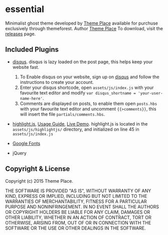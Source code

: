 # essential

Minimalist ghost theme developed by [Theme Place](http://theme.place) available for purchuse exclusively through themeforest.
  Author [Theme Place](http://theme.place)
  To download, visit the [releases](https://github.com/TryGhost/Casper/releases) page.


## Included Plugins
- [disqus](http://disqus.com).
  disqus is lazy loaded on the post page, this helps keep your website fast.
  1. To Enable disqus on your website, sign up on [disqus](http://disqus.com) and follow the instructions to create your account.
  2. Enter your disqus shortcode, open `assets/js/index.js` with your favourite text editor and modify `var disqus_shortname = 'your-user-name-here'`.
  3. Comments are displayed on posts, to enable them open `posts.hbs` with your favourite text editor and uncomment `{{>comments}}`, this will insert the file `partials/comments.hbs`.


- [highlight.js](https://highlightjs.org), [Usage Guide](https://highlightjs.org/usage/), [Live Demo](https://highlightjs.org/static/demo/).
  highlight.js is located in the `assets/js/highlightjs/` directory, and initialized on line 45 in `assets/js/index.js`

- [Google Fonts](http://www.google.com/webfonts)

- jQuery


## Copyright & License

Copyright (c) 2015 Theme Place.

THE SOFTWARE IS PROVIDED "AS IS", WITHOUT WARRANTY OF ANY KIND, EXPRESS OR IMPLIED, INCLUDING BUT NOT LIMITED TO THE WARRANTIES OF MERCHANTABILITY, FITNESS FOR A PARTICULAR PURPOSE AND
NONINFRINGEMENT. IN NO EVENT SHALL THE AUTHORS OR COPYRIGHT HOLDERS BE LIABLE FOR ANY CLAIM, DAMAGES OR OTHER LIABILITY, WHETHER IN AN ACTION OF CONTRACT, TORT OR OTHERWISE, ARISING FROM, OUT OF OR IN CONNECTION WITH THE SOFTWARE OR THE USE OR OTHER DEALINGS IN THE SOFTWARE.